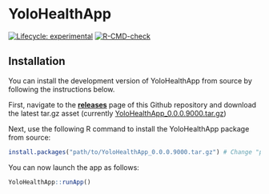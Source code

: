 
<!-- README.md is generated from README.Rmd. Please edit that file -->

# YoloHealthApp

<!-- badges: start -->

[![Lifecycle:
experimental](https://img.shields.io/badge/lifecycle-experimental-orange.svg)](https://lifecycle.r-lib.org/articles/stages.html#experimental)
[![R-CMD-check](https://github.com/Data-Visualization-for-Family-Health/App/workflows/R-CMD-check/badge.svg)](https://github.com/Data-Visualization-for-Family-Health/App/actions)
<!-- badges: end -->

## Installation

You can install the development version of YoloHealthApp from source by
following the instructions below.

First, navigate to the
[**releases**](https://github.com/Data-Visualization-for-Family-Health/YoloHealthApp/releases)
page of this Github repository and download the latest tar.gz asset
(currently
[YoloHealthApp\_0.0.0.9000.tar.gz](https://github.com/Data-Visualization-for-Family-Health/YoloHealthApp/releases/download/0.0.0.9000/YoloHealthApp_0.0.0.9000.tar.gz))

Next, use the following R command to install the YoloHealthApp package
from source:

``` r
install.packages("path/to/YoloHealthApp_0.0.0.9000.tar.gz") # Change "path/to" to your download location.
```

You can now launch the app as follows:

``` r
YoloHealthApp::runApp()
```
